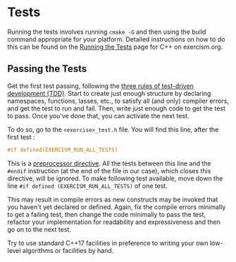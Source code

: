 # Tests

Running the tests involves running `cmake -G` and then using the build command appropriate for your platform.
Detailed instructions on how to do this can be found on the [Running the Tests][cpp-tests-instructions] page for C++ on exercism.org.

## Passing the Tests

Get the first test passing, following the [three rules of test-driven development (TDD)][three-laws-of-tdd].
Start to create just enough structure by declaring namespaces, functions, lasses, etc., to satisfy all (and only) compiler errors, and get the test to run and fail.
Then, write just enough code to get the test to pass.
Once you've done that, you can activate the next test.

To do so, go to the `<exercise>_test.h` file.
You will find this line, after the first test :

```C++
#if defined(EXERCISM_RUN_ALL_TESTS)
```

This is a [preprocessor directive][preprocessor-doc].
All the tests between this line and the `#endif` instruction (at the end of the file in our case), which closes this directive, will be ignored.
To make following test available, move down the line `#if defined (EXERCISM_RUN_ALL_TESTS)` of one test.

This may result in compile errors as new constructs may be invoked that you haven't yet declared or defined.
Again, fix the compile errors minimally to get a failing test, then change the code minimally to pass the test, refactor your implementation for readability and expressiveness and then go on to the next test.

Try to use standard C++17 facilities in preference to writing your own low-level algorithms or facilities by hand.

[cpp-tests-instructions]: https://exercism.org/docs/tracks/cpp/tests
[three-laws-of-tdd]: http://butunclebob.com/ArticleS.UncleBob.TheThreeRulesOfTdd
[preprocessor-doc]: https://cplusplus.com/doc/tutorial/preprocessor/
